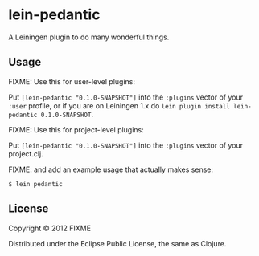 # lein-pedantic

A Leiningen plugin to do many wonderful things.

## Usage

FIXME: Use this for user-level plugins:

Put `[lein-pedantic "0.1.0-SNAPSHOT"]` into the `:plugins` vector of your
`:user` profile, or if you are on Leiningen 1.x do `lein plugin install
lein-pedantic 0.1.0-SNAPSHOT`.

FIXME: Use this for project-level plugins:

Put `[lein-pedantic "0.1.0-SNAPSHOT"]` into the `:plugins` vector of your project.clj.

FIXME: and add an example usage that actually makes sense:

    $ lein pedantic

## License

Copyright © 2012 FIXME

Distributed under the Eclipse Public License, the same as Clojure.
